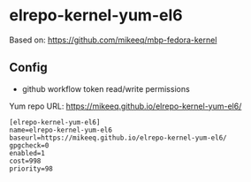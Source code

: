 # elrepo-kernel-yum-el6

Based on: https://github.com/mikeeq/mbp-fedora-kernel

## Config

- github workflow token read/write permissions

Yum repo URL: https://mikeeq.github.io/elrepo-kernel-yum-el6/

```
[elrepo-kernel-yum-el6]
name=elrepo-kernel-yum-el6
baseurl=https://mikeeq.github.io/elrepo-kernel-yum-el6/
gpgcheck=0
enabled=1
cost=998
priority=98
```
